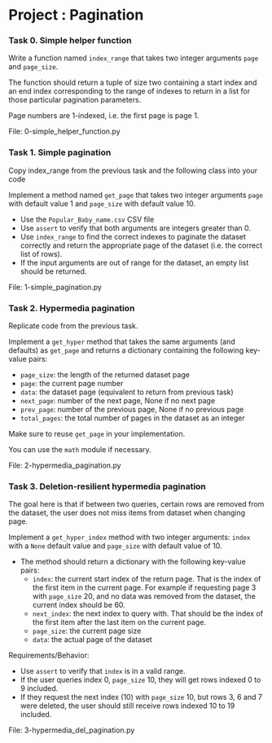 # Project : Pagination

### Task 0. Simple helper function
Write a function named ``index_range`` that takes two integer arguments ``page`` and ``page_size``.

The function should return a tuple of size two containing a start index and an end index corresponding to the range of indexes to return in a list for those particular pagination parameters.

Page numbers are 1-indexed, i.e. the first page is page 1.

File: 0-simple_helper_function.py

### Task 1. Simple pagination
Copy index_range from the previous task and the following class into your code

Implement a method named ``get_page`` that takes two integer arguments ``page`` with default value 1 and ``page_size`` with default value 10.

- Use the ``Popular_Baby_name.csv`` CSV file
- Use ``assert`` to verify that both arguments are integers greater than 0.
- Use ``index_range`` to find the correct indexes to paginate the dataset correctly and return the appropriate page of the dataset (i.e. the correct list of rows).
- If the input arguments are out of range for the dataset, an empty list should be returned.

File: 1-simple_pagination.py


### Task 2. Hypermedia pagination
Replicate code from the previous task.

Implement a ``get_hyper`` method that takes the same arguments (and defaults) as ``get_page`` and returns a dictionary containing the following key-value pairs:

- ``page_size``: the length of the returned dataset page
- ``page``: the current page number
- ``data``: the dataset page (equivalent to return from previous task)
- ``next_page``: number of the next page, None if no next page
- ``prev_page``: number of the previous page, None if no previous page
- ``total_pages``: the total number of pages in the dataset as an integer

Make sure to reuse ``get_page`` in your implementation.

You can use the ``math`` module if necessary.

File: 2-hypermedia_pagination.py


### Task 3. Deletion-resilient hypermedia pagination
The goal here is that if between two queries, certain rows are removed from the dataset, the user does not miss items from dataset when changing page.

Implement a ``get_hyper_index`` method with two integer arguments: ``index`` with a ``None`` default value and ``page_size`` with default value of 10.

- The method should return a dictionary with the following key-value pairs:
    - ``index``: the current start index of the return page. That is the index of the first item in the current page. For example if requesting page 3 with ``page_size`` 20, and no data was removed from the dataset, the current index should be 60.
    - ``next_index``: the next index to query with. That should be the index of the first item after the last item on the current page.
    - ``page_size``: the current page size
    - ``data``: the actual page of the dataset

Requirements/Behavior:

- Use ``assert`` to verify that ``index`` is in a valid range.
- If the user queries index 0, ``page_size`` 10, they will get rows indexed 0 to 9 included.
- If they request the next index (10) with ``page_size`` 10, but rows 3, 6 and 7 were deleted, the user should still receive rows indexed 10 to 19 included.

File: 3-hypermedia_del_pagination.py
